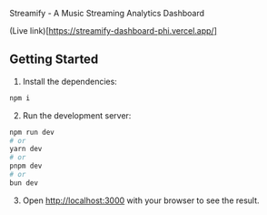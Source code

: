 Streamify - A Music Streaming Analytics Dashboard

(Live link)[https://streamify-dashboard-phi.vercel.app/]

## Getting Started

1. Install the dependencies:

```bash
npm i
```

2. Run the development server:

```bash
npm run dev
# or
yarn dev
# or
pnpm dev
# or
bun dev
```

3. Open [http://localhost:3000](http://localhost:3000) with your browser to see the result.

